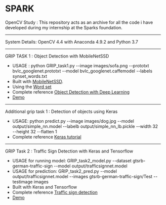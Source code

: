 # SPARK
OpenCV Study : This repository acts as an archive for all the code i have developed during my internship at the Sparks foundation. 
*****
System Details: OpenCV 4.4 with Anaconda 4.9.2 and Python 3.7
*****
GRIP TASK 1 : Object Detection with MobileNetSSD
* USAGE : python GRIP_task1.py --image images/sofa.png --prototxt bvlc_googlenet.prototxt --model bvlc_googlenet.caffemodel --labels synset_words.txt
* Built with [MobileNetSSD](https://github.com/PINTO0309/MobileNet-SSD-RealSense/tree/master/caffemodel/MobileNetSSD).
* Using the [Word set](https://github.com/HoldenCaulfieldRye/caffe/blob/master/data/ilsvrc12/synset_words.txt) 
* Complete reference [Object Detection with Deep Learning](https://www.pyimagesearch.com/2017/09/11/object-detection-with-deep-learning-and-opencv/)
* [Demo](https://youtu.be/nDqsCxinr50) 
*****
Additional grip task 1 : Detection of objects using Keras
* USAGE: python predict.py --image images/dog.jpg --model output/simple_nn.model --labelb output/simple_nn_lb.pickle --width 32 --height 32 --flatten 1
* Complete reference [Keras tutorial](https://www.pyimagesearch.com/2018/09/10/keras-tutorial-how-to-get-started-with-keras-deep-learning-and-python/)
*****
GRIP Task 2 : Traffic Sign Detection with Keras and Tensorflow
* USAGE for running model: GRIP_task2_model.py --dataset gtsrb-german-traffic-sign --model output/trafficsignnet.model
* USAGE for prediction: GRIP_task2_pred.py --model output/trafficsignnet.model --images gtsrb-german-traffic-sign/Test --testimage images
* Built with Keras and Tensorflow
* Complete reference [Traffic sign detection](https://www.pyimagesearch.com/2019/11/04/traffic-sign-classification-with-keras-and-deep-learning/)
* [Demo](https://youtu.be/k0MZAUCY4Fw)

